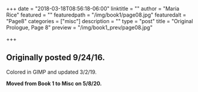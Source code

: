 +++
date = "2018-03-18T08:56:18-06:00"
linktitle = ""
author = "Maria Rice"
featured = ""
featuredpath = "/img/book1/page08.jpg"
featuredalt = "Page8"
categories = ["misc"]
description = ""
type = "post"
title = "Original Prologue, Page 8"
preview = "/img/book1_prev/page08.jpg"

+++

## Originally posted 9/24/16.

Colored in GIMP and updated 3/2/19. 

**Moved from Book 1 to Misc on 5/8/20.**

